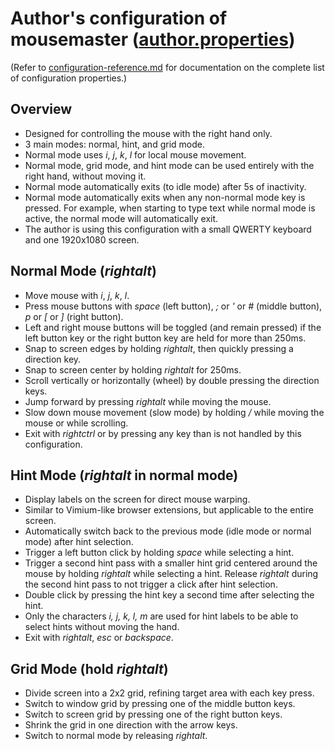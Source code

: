 # Author's configuration of mousemaster ([author.properties](author.properties))

(Refer to [configuration-reference.md](configuration-reference.md) for documentation on the complete list of configuration properties.)

## Overview

- Designed for controlling the mouse with the right hand only.
- 3 main modes: normal, hint, and grid mode.
- Normal mode uses _i_, _j_, _k_, _l_ for local mouse movement.
- Normal mode, grid mode, and hint mode can be used entirely with the right hand, without moving it.
- Normal mode automatically exits (to idle mode) after 5s of inactivity.
- Normal mode automatically exits when any non-normal mode key is pressed. For example,
  when starting to type text while normal mode is active, the normal mode will automatically exit.
- The author is using this configuration with a small QWERTY keyboard and one 1920x1080 screen.

## Normal Mode (_rightalt_)

- Move mouse with _i_, _j_, _k_, _l_.
- Press mouse buttons with _space_ (left button), _;_ or _\'_ or _#_ (middle button), _p_ or _\[_ or _\]_ (right
  button).
- Left and right mouse buttons will be toggled (and remain pressed) if the left button key 
  or the right button key are held for more than 250ms. 
- Snap to screen edges by holding _rightalt_, then quickly pressing a direction key.
- Snap to screen center by holding _rightalt_ for 250ms.
- Scroll vertically or horizontally (wheel) by double pressing the direction keys.
- Jump forward by pressing _rightalt_ while moving the mouse.
- Slow down mouse movement (slow mode) by holding _/_ while moving the mouse or while scrolling.
- Exit with _rightctrl_ or by pressing any key than is not handled by this configuration.

## Hint Mode (_rightalt_ in normal mode)

- Display labels on the screen for direct mouse warping.
- Similar to Vimium-like browser extensions, but applicable to the entire screen.
- Automatically switch back to the previous mode (idle mode or normal mode) after hint selection.
- Trigger a left button click by holding _space_ while selecting a hint.
- Trigger a second hint pass with a smaller hint grid centered around the mouse by holding _rightalt_ while selecting a hint. 
Release _rightalt_ during the second hint pass to not trigger a click after hint selection.
- Double click by pressing the hint key a second time after selecting the hint.
- Only the characters _i, j, k, l, m_ are used for hint labels to be able to select hints without moving the hand.
- Exit with _rightalt_, _esc_ or _backspace_.

## Grid Mode (hold _rightalt_)

- Divide screen into a 2x2 grid, refining target area with each key press.
- Switch to window grid by pressing one of the middle button keys.
- Switch to screen grid by pressing one of the right button keys.
- Shrink the grid in one direction with the arrow keys.
- Switch to normal mode by releasing _rightalt_.
